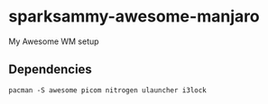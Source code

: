 # sparksammy-awesome-manjaro
My Awesome WM setup

## Dependencies

```
pacman -S awesome picom nitrogen ulauncher i3lock
```
